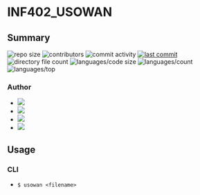 # INF402_USOWAN
## Summary
![repo size](https://img.shields.io/github/repo-size/LTBS46/INF402_USOWAN) ![contributors](https://img.shields.io/github/contributors/LTBS46/INF402_USOWAN) ![commit activity](https://img.shields.io/github/commit-activity/w/LTBS46/INF402_USOWAN) [![last commit](https://img.shields.io/github/last-commit/LTBS46/INF402_USOWAN)](https://github.com/LTBS46/INF402_USOWAN/commits/main) ![directory file count](https://img.shields.io/github/directory-file-count/LTBS46/INF402_USOWAN) ![languages/code size](https://img.shields.io/github/languages/code-size/LTBS46/INF402_USOWAN) ![languages/count](https://img.shields.io/github/languages/count/LTBS46/INF402_USOWAN) ![languages/top](https://img.shields.io/github/languages/top/LTBS46/INF402_USOWAN)
### Author
- ![](https://img.shields.io/badge/-LTBS46-GREEN?logo=data:image/png;base64,iVBORw0KGgoAAAANSUhEUgAAAaQAAAGkAQMAAABEgsN2AAAABlBMVEWSX9vw8PCiGgh0AAAAeElEQVR4nO3LIQ7AIBAAwUt4AF/myZVVtIZKEnJnKmblJhNPoisoiqIoikqoGatGURRFURRFURRFURRFURRFURRFURRFVdSIXf1EfeOmKIqiKIqiKIqiKIqiKIqiKIqiKIqiKuowiqIoiqIoiqIoiqIoiqIo6nfqBe5jBI8DTWUvAAAAAElFTkSuQmCC)
- ![](https://img.shields.io/badge/-Lucien05-GREEN?logo=data:image/png;base64,iVBORw0KGgoAAAANSUhEUgAAAaQAAAGkAQMAAABEgsN2AAAABlBMVEXcdb3w8PACdPwSAAAAj0lEQVR4nO3LywmAMABEwYAFWJKtWaolePSkXowfYogIgui86+6E6UZ9oCiKoiiqrLqw1GSPhwtFURRFURRFURRFURRFURRFURRFURR1Ua3F85Asm1prs6re3yiKoiiKoiiKoijqCZVEURRFURRFURRFUV9QsTGeq9OZoiiKoiiKoiiKol6jClEURVHUj9QM7wRI0ewQdmIAAAAASUVORK5CYII=)
- ![](https://img.shields.io/badge/-P1G4ME-GREEN?logo=data:image/png;base64,iVBORw0KGgoAAAANSUhEUgAAAaQAAAGkAQMAAABEgsN2AAAABlBMVEVr0obw8PDgluP5AAAAgUlEQVR4nO3LwQ2AIBREwZ9QGP13QQlWIF7g4IFETYwE5x03O1EftAVFURRFURRFURRFURRFURS1jirRym3e+5D68XShKIqiKIqiKIqiqM/VhSiKoiiKoiiKoiiKoiiKoiiKoiiKoqjXVa6jCkVRFEVRFEVRFEXNoO5GURRFUT9SB/uAVxVvmMSiAAAAAElFTkSuQmCC)
- ![](https://img.shields.io/badge/--GREEN?logo=)
## Usage
### CLI
- `$ usowan <filename>`
